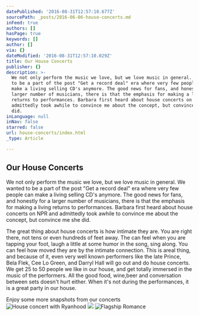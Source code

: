 ```yaml
---
datePublished: '2016-08-31T12:57:10.677Z'
sourcePath: _posts/2016-06-06-house-concerts.md
inFeed: true
authors: []
hasPage: true
keywords: []
author: []
via: {}
dateModified: '2016-08-31T12:57:10.029Z'
title: Our House Concerts
publisher: {}
description: >-
  We not only perform the music we love, but we love music in general. We wanted
  to be a part of the post "Get a record deal" era where very few people can
  make a living selling CD's anymore. The good news for fans, and honestly for a
  larger number of musicians, there is that the emphasis for making a living
  returns to performances. Barbara first heard about house concerts on NPR and
  admittedly took awhile to convince me about the concept, but convince me she
  did.
inLanguage: null
inNav: false
starred: false
url: house-concerts/index.html
_type: Article

---
```

## Our House Concerts

We not only perform the music we love, but we love music in general. We wanted to be a part of the post "Get a record deal" era where very few people can make a living selling CD's anymore. The good news for fans, and honestly for a larger number of musicians, there is that the emphasis for making a living returns to performances. Barbara first heard about house concerts on NPR and admittedly took awhile to convince me about the concept, but convince me she did.

The great thing about house concerts is how intimate they are. You are right there, not tens or even hundreds of feet away. The can feel when you are tapping your foot, laugh a little at some humor in the song, sing along. You can feel how moved they are by the intimate connection. This is areal thing, and because of it, even very well known performers like the late Prince, Bela Flek, Cee Lo Green, and Darryl Hall will go out and do house concerts. We get 25 to 50 people we like in our house, and get totally immersed in the music of the performers. All the good food, wine,beer and conversation between sets doesn't hurt either. When it's not during the performances, it is a great party in our house.

Enjoy some more snapshots from our concerts
![House concert with Ryanhood](https://s3-us-west-2.amazonaws.com/the-grid-img/p/999aa1307cbfd72826cde5127e431d6568e609bb.jpg)
![](https://the-grid-user-content.s3-us-west-2.amazonaws.com/a114c4a8-6de4-4a3f-b358-174a2e9aac04.jpg)
![Flagship Romance](https://s3-us-west-2.amazonaws.com/the-grid-img/p/b60c9ab54c739d9a0787a8301df5a8c1ec277928.jpg)